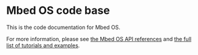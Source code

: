# Mbed OS code base

This is the code documentation for Mbed OS.

For more information, please see [the Mbed OS API references](https://os.mbed.com/docs/mbed-os/latest/apis/index.html) and [the full list of tutorials and examples](https://os.mbed.com/docs/mbed-os/latest/tutorials/index.html).
